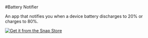 #Battery Notifier

An app that notifies you when a device battery discharges to 20% or charges to 80%.



[![Get it from the Snap Store](https://snapcraft.io/static/images/badges/en/snap-store-black.svg)](https://snapcraft.io/battery-notifier)

